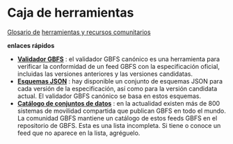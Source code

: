 # Caja de herramientas

<div class="landing-page"> <a class="button" href="glossary">Glosario de</a> <a class="button" href="resources">herramientas y recursos comunitarios</a></div> 

<div class="toolbox"><p> <strong>enlaces rápidos</strong></p> 
<ul> 
<li> <a href="https://gbfs-validator.mobilitydata.org/"><strong>Validador GBFS</strong></a> : el validador GBFS canónico es una herramienta para verificar la conformidad de un feed GBFS con la especificación oficial, incluidas las versiones anteriores y las versiones candidatas.</li> 
<li> <a href="https://github.com/MobilityData/gbfs-json-schema"><strong>Esquemas JSON</strong></a> : hay disponible un conjunto de esquemas JSON para cada versión de la especificación, así como para la versión candidata actual. El validador GBFS canónico se basa en estos esquemas.</li> 
<li> <a href="https://github.com/MobilityData/gbfs/blob/master/systems.csv"><strong>Catálogo de conjuntos de datos</strong></a> : en la actualidad existen más de 800 sistemas de movilidad compartida que publican GBFS en todo el mundo. La comunidad GBFS mantiene un catálogo de estos feeds GBFS en el repositorio de GBFS. Esta es una lista incompleta. Si tiene o conoce un feed que no aparece en la lista, agréguelo.</li> 
</ul></div> 

 <!-- <div data-tf-popover="BCiwESfg" data-tf-button-color="#294774" data-tf-button-text="Launch me" data-tf-iframe-props="title=GBFS Documentation Platform Feedback" data-tf-medium="snippet" style="all:unset;"></div><script src="//embed.typeform.com/next/embed.js"></script> --> 
